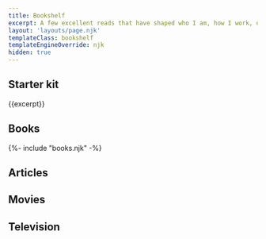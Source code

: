 ```yaml
---
title: Bookshelf
excerpt: A few excellent reads that have shaped who I am, how I work, or how I think about the world around me.
layout: 'layouts/page.njk'
templateClass: bookshelf
templateEngineOverride: njk
hidden: true
---
```


<article class='prose'>
  <h1>Starter kit</h1>
  <p class='lead color-caption'>{{excerpt}}</p>

  <h2>Books</h2>
  {%- include "books.njk" -%}

  <h2>Articles</h2>

  <h2>Movies</h2>

  <h2>Television</h2>
</article>
